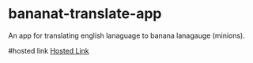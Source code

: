 # bananat-translate-app
An app for translating english lanaguage to banana lanagauge (minions).

#hosted link
[Hosted Link](https://learn-banana-langauage.netlify.app)
